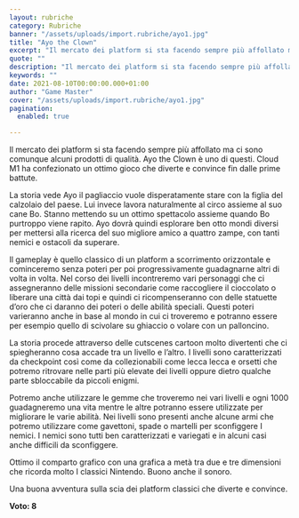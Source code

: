 ```yaml
---
layout: rubriche
category: Rubriche
banner: "/assets/uploads/import.rubriche/ayo1.jpg"
title: "Ayo the Clown"
excerpt: "Il mercato dei platform si sta facendo sempre più affollato ma ci sono comunque alcuni prodotti di qualità. Ayo the Clown è uno di questi. Cloud M1 ha confezionato un ottimo gioco che diverte e convince fin dalle prime battute. La storia vede Ayo il pagliaccio vuole disperatamente stare con la figlia del calzolaio del [&hellip"
quote: ""
description: "Il mercato dei platform si sta facendo sempre più affollato ma ci sono comunque alcuni prodotti di qualità. Ayo the Clown è uno di questi. Cloud M1 ha confezionato un ottimo gioco che diverte e convince fin dalle prime battute. La storia vede Ayo il pagliaccio vuole disperatamente stare con la figlia del calzolaio del [&hellip"
keywords: ""
date: 2021-08-10T00:00:00.000+01:00
author: "Game Master"
cover: "/assets/uploads/import.rubriche/ayo1.jpg"
pagination:
  enabled: true

---
```


Il mercato dei platform si sta facendo sempre più affollato ma ci sono comunque alcuni prodotti di qualità. Ayo the Clown è uno di questi. Cloud M1 ha confezionato un ottimo gioco che diverte e convince fin dalle prime battute.

La storia vede Ayo il pagliaccio vuole disperatamente stare con la figlia del calzolaio del paese. Lui invece lavora naturalmente al circo assieme al suo cane Bo. Stanno mettendo su un ottimo spettacolo assieme quando Bo purtroppo viene rapito. Ayo dovrà quindi esplorare ben otto mondi diversi per mettersi alla ricerca del suo migliore amico a quattro zampe, con tanti nemici e ostacoli da superare.  
  
Il gameplay è quello classico di un platform a scorrimento orizzontale e cominceremo senza poteri per poi progressivamente guadagnarne altri di volta in volta. Nel corso dei livelli incontreremo vari personaggi che ci assegneranno delle missioni secondarie come raccogliere il cioccolato o liberare una città dai topi e quindi ci ricompenseranno con delle statuette d’oro che ci daranno dei poteri o delle abilità speciali. Questi poteri varieranno anche in base al mondo in cui ci troveremo e potranno essere per esempio quello di scivolare su ghiaccio o volare con un palloncino.

La storia procede attraverso delle cutscenes cartoon molto divertenti che ci spiegheranno cosa accade tra un livello e l’altro. I livelli sono caratterizzati da checkpoint così come da collezionabili come lecca lecca e orsetti che potremo ritrovare nelle parti più elevate dei livelli oppure dietro qualche parte sbloccabile da piccoli enigmi.  
  
Potremo anche utilizzare le gemme che troveremo nei vari livelli e ogni 1000 guadagneremo una vita mentre le altre potranno essere utilizzate per migliorare le varie abilità. Nei livelli sono presenti anche alcune armi che potremo utilizzare come gavettoni, spade o martelli per sconfiggere I nemici. I nemici sono tutti ben caratterizzati e variegati e in alcuni casi anche difficili da sconfiggere.

Ottimo il comparto grafico con una grafica a metà tra due e tre dimensioni che ricorda molto I classici Nintendo. Buono anche il sonoro.

Una buona avventura sulla scia dei platform classici che diverte e convince.

**Voto: 8**  